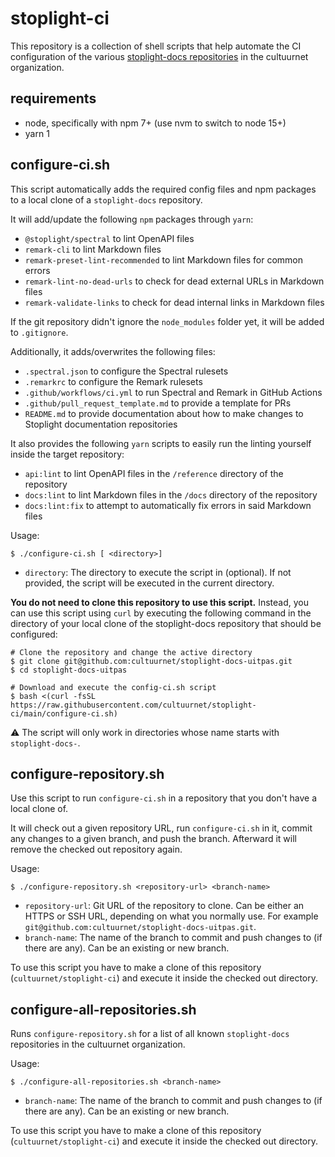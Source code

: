 # stoplight-ci

This repository is a collection of shell scripts that help automate the CI configuration of the various [stoplight-docs repositories](https://github.com/cultuurnet?q=stoplight-docs-&type=&language=&sort=) in the cultuurnet organization.

## requirements

- node, specifically with npm 7+ (use nvm to switch to node 15+)
- yarn 1

## configure-ci.sh

This script automatically adds the required config files and npm packages to a local clone of a `stoplight-docs` repository.

It will add/update the following `npm` packages through `yarn`:

- `@stoplight/spectral` to lint OpenAPI files
- `remark-cli` to lint Markdown files
- `remark-preset-lint-recommended` to lint Markdown files for common errors
- `remark-lint-no-dead-urls` to check for dead external URLs in Markdown files
- `remark-validate-links` to check for dead internal links in Markdown files

If the git repository didn't ignore the `node_modules` folder yet, it will be added to `.gitignore`.

Additionally, it adds/overwrites the following files:

- `.spectral.json` to configure the Spectral rulesets
- `.remarkrc` to configure the Remark rulesets
- `.github/workflows/ci.yml` to run Spectral and Remark in GitHub Actions
- `.github/pull_request_template.md` to provide a template for PRs
- `README.md` to provide documentation about how to make changes to Stoplight documentation repositories

It also provides the following `yarn` scripts to easily run the linting yourself inside the target repository:

- `api:lint` to lint OpenAPI files in the `/reference` directory of the repository
- `docs:lint` to lint Markdown files in the `/docs` directory of the repository
- `docs:lint:fix` to attempt to automatically fix errors in said Markdown files

Usage:
```shell
$ ./configure-ci.sh [ <directory>]
```

- `directory`: The directory to execute the script in (optional). If not provided, the script will be executed in the current directory.

**You do not need to clone this repository to use this script.** Instead, you can use this script using `curl` by executing the following command in the directory of your local clone of the stoplight-docs repository that should be configured:
```shell
# Clone the repository and change the active directory
$ git clone git@github.com:cultuurnet/stoplight-docs-uitpas.git
$ cd stoplight-docs-uitpas

# Download and execute the config-ci.sh script
$ bash <(curl -fsSL https://raw.githubusercontent.com/cultuurnet/stoplight-ci/main/configure-ci.sh)
```

⚠️ The script will only work in directories whose name starts with `stoplight-docs-`.

## configure-repository.sh

Use this script to run `configure-ci.sh` in a repository that you don't have a local clone of.

It will check out a given repository URL, run `configure-ci.sh` in it, commit any changes to a given branch, and push the branch. 
Afterward it will remove the checked out repository again. 

Usage:
```shell
$ ./configure-repository.sh <repository-url> <branch-name>
```

- `repository-url`: Git URL of the repository to clone. Can be either an HTTPS or SSH URL, depending on what you normally use. For example `git@github.com:cultuurnet/stoplight-docs-uitpas.git`.
- `branch-name`: The name of the branch to commit and push changes to (if there are any). Can be an existing or new branch.

To use this script you have to make a clone of this repository (`cultuurnet/stoplight-ci`) and execute it inside the checked out directory.

## configure-all-repositories.sh

Runs `configure-repository.sh` for a list of all known `stoplight-docs` repositories in the cultuurnet organization.

Usage:
```shell
$ ./configure-all-repositories.sh <branch-name>
```

- `branch-name`: The name of the branch to commit and push changes to (if there are any). Can be an existing or new branch.

To use this script you have to make a clone of this repository (`cultuurnet/stoplight-ci`) and execute it inside the checked out directory.
